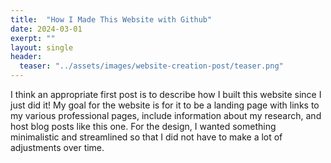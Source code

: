 ```yaml
---
title:  "How I Made This Website with Github"
date: 2024-03-01
exerpt: ""
layout: single
header:
  teaser: "../assets/images/website-creation-post/teaser.png"
---
```


I think an appropriate first post is to describe how I built this website since I just did it! My goal for the website is for it to be a landing page with links to my various professional pages, include information about my research, and host blog posts like this one. For the design, I wanted something minimalistic and streamlined so that I did not have to make a lot of adjustments over time. 